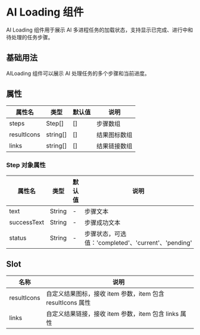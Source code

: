 # AI Loading 组件

AI Loading 组件用于展示 AI 多进程任务的加载状态，支持显示已完成、进行中和待处理的任务步骤。

## 基础用法

AILoading 组件可以展示 AI 处理任务的多个步骤和当前进度。

<demo src="@/components/AILoading/demos/demo1.vue" />

## 属性

| 属性名      | 类型    | 默认值 | 说明                 |
| ----------- | ------- | ------ | -------------------- |
| steps       | Step[]   | []     | 步骤数组             |
| resultIcons | string[] | []     | 结果图标数组           |
| links | string[] | []     | 结果链接数组           |

### Step 对象属性

| 属性名  | 类型   | 默认值 | 说明                                       |
| ------- | ------ | ------ | ------------------------------------------ |
| text    | String | -      | 步骤文本                                   |
| successText | String | -      | 步骤成功文本                               |
| status  | String | -      | 步骤状态，可选值：'completed'、'current'、'pending' |

## Slot
| 名称    | 说明                                                         |
| ------- | ------------------------------------------------------------ |
| resultIcons | 自定义结果图标，接收 item 参数，item 包含 resultIcons 属性 |
| links | 自定义结果链接，接收 item 参数，item 包含 links 属性 |
